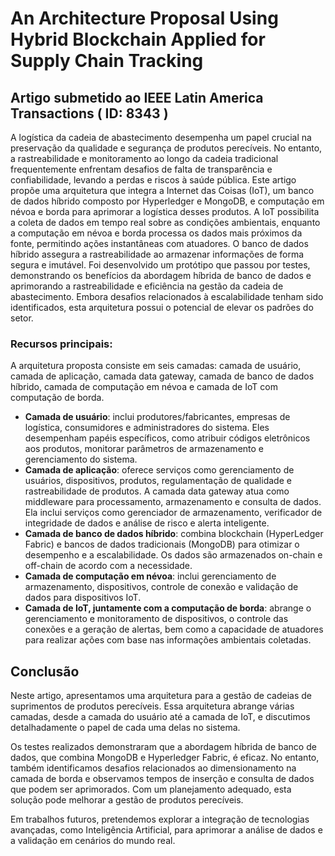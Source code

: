 # An Architecture Proposal Using Hybrid Blockchain Applied for Supply Chain Tracking

##  Artigo submetido ao IEEE Latin America Transactions ( ID: 8343 ) 

A logística da cadeia de abastecimento desempenha um papel crucial na preservação da qualidade e segurança de produtos perecíveis. No entanto, a rastreabilidade e monitoramento ao longo da cadeia tradicional frequentemente enfrentam desafios de falta de transparência e confiabilidade, levando a perdas e riscos à saúde pública. Este artigo propõe uma arquitetura que integra a Internet das Coisas (IoT), um banco de dados híbrido composto por Hyperledger e MongoDB, e computação em névoa e borda para aprimorar a logística desses produtos. A IoT possibilita a coleta de dados em tempo real sobre as condições ambientais, enquanto a computação em névoa e borda processa os dados mais próximos da fonte, permitindo ações instantâneas com atuadores. O banco de dados híbrido assegura a rastreabilidade ao armazenar informações de forma segura e imutável. Foi desenvolvido um protótipo que passou por testes, demonstrando os benefícios da abordagem híbrida de banco de dados e aprimorando a rastreabilidade e eficiência na gestão da cadeia de abastecimento. Embora desafios relacionados à escalabilidade tenham sido identificados, esta arquitetura possui o potencial de elevar os padrões do setor.

### Recursos principais:

A arquitetura proposta consiste em seis camadas: camada de usuário, camada de aplicação, camada data gateway, camada de banco de dados híbrido, camada de computação em névoa e camada de IoT com computação de borda.

- **Camada de usuário**: inclui produtores/fabricantes, empresas de logística, consumidores e administradores do sistema. Eles desempenham papéis específicos, como atribuir códigos eletrônicos aos produtos, monitorar parâmetros de armazenamento e gerenciamento do sistema.
- **Camada de aplicação**: oferece serviços como gerenciamento de usuários, dispositivos, produtos, regulamentação de qualidade e rastreabilidade de produtos.
A camada data gateway atua como middleware para processamento, armazenamento e consulta de dados. Ela inclui serviços como gerenciador de armazenamento, verificador de integridade de dados e análise de risco e alerta inteligente.
- **Camada de banco de dados híbrido**: combina blockchain (HyperLedger Fabric) e bancos de dados tradicionais (MongoDB) para otimizar o desempenho e a escalabilidade. Os dados são armazenados on-chain e off-chain de acordo com a necessidade.
- **Camada de computação em névoa**: inclui gerenciamento de armazenamento, dispositivos, controle de conexão e validação de dados para dispositivos IoT.
- **Camada de IoT, juntamente com a computação de borda**: abrange o gerenciamento e monitoramento de dispositivos, o controle das conexões e a geração de alertas, bem como a capacidade de atuadores para realizar ações com base nas informações ambientais coletadas.

## Conclusão

Neste artigo, apresentamos uma arquitetura para a gestão de cadeias de suprimentos de produtos perecíveis. Essa arquitetura abrange várias camadas, desde a camada do usuário até a camada de IoT, e discutimos detalhadamente o papel de cada uma delas no sistema. 

Os testes realizados demonstraram que a abordagem híbrida de banco de dados, que combina MongoDB e Hyperledger Fabric, é eficaz. No entanto, também identificamos desafios relacionados ao dimensionamento na camada de borda e observamos tempos de inserção e consulta de dados que podem ser aprimorados. Com um planejamento adequado, esta solução pode melhorar a gestão de produtos perecíveis. 

Em trabalhos futuros, pretendemos explorar a integração de tecnologias avançadas, como Inteligência Artificial, para aprimorar a análise de dados e a validação em cenários do mundo real.
